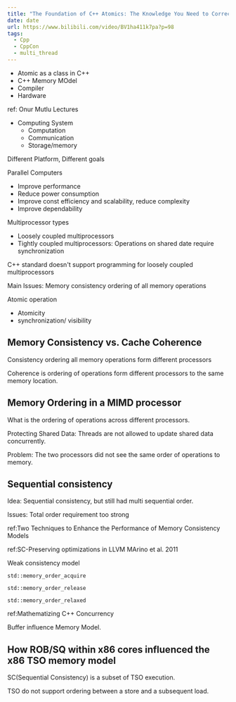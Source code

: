 ```yaml
---
title: "The Foundation of C++ Atomics: The Knowledge You Need to Correctly Use C++ Atomics by Filipe Mulonde"
date: date
url: https://www.bilibili.com/video/BV1ha411k7pa?p=98
tags:
  - Cpp
  - CppCon
  - multi_thread
---
```


- Atomic as a class in C++
- C++ Memory MOdel
- Compiler
- Hardware

ref: Onur Mutlu Lectures

- Computing System
  - Computation
  - Communication
  - Storage/memory

Different Platform, Different goals

Parallel Computers

- Improve performance
- Reduce power consumption
- Improve const efficiency and scalability, reduce complexity
- Improve dependability

Multiprocessor types

- Loosely coupled multiprocessors
- Tightly coupled multiprocessors: Operations on shared date require synchronization

C++ standard doesn't support programming for loosely coupled multiprocessors

Main Issues: Memory consistency ordering of all memory operations

Atomic operation

- Atomicity
- synchronization/ visibility

## Memory Consistency vs. Cache Coherence

Consistency ordering all memory operations form different processors

Coherence is ordering of operations form different processors to the same memory location.

## Memory Ordering in a MIMD processor

What is the ordering of operations across different processors.

Protecting Shared Data: Threads are not allowed to update shared data concurrently.

Problem: The two processors did not see the same order of operations to memory.

## Sequential consistency

Idea: Sequential consistency, but still had multi sequential order.

Issues: Total order requirement too strong

ref:Two Techniques to Enhance the Performance of Memory Consistency Models

ref:SC-Preserving optimizations in LLVM MArino et al. 2011

Weak consistency model

`std::memory_order_acquire`

`std::memory_order_release`

`std::memory_order_relaxed`

ref:Mathematizing C++ Concurrency

Buffer influence Memory Model.

## How ROB/SQ within x86 cores influenced the x86 TSO memory model

SC(Sequential Consistency) is a subset of TSO execution.

TSO do not support ordering between a store and a subsequent load.
